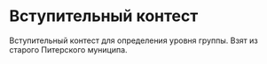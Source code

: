 # Вступительный контест

Вступительный контест для определения уровня группы. Взят из старого Питерского муниципа.
